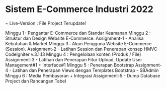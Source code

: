 # Sistem E-Commerce Industri 2022
~ Live-Version : File Project Terupdate!

Minggu 1 : Pengantar E-Commerce dan Standar Keamanan
Minggu 2 : Struktur dan Design Website E-Commerce.
Assignment-1 - Analisa Kebutuhan & Market
Minggu 3 : Akun Pengguna Website E-Commerce (Session).
Assignment-2 - Latihan Session dan Penerapan konsep HMVC CodeIgniter v.3.1.13
Minggu 4 : Pengelolaan konten (Produk / File)
Assignment-3 - Latihan dan Penerapan Fitur Upload, Update User Management#1 + Interface#1
Minggu 5 : Penerapan Bootstrap
Assignment-4 - Latihan dan Penerapan Views dengan Templates Bootstrap - SBAdmin
Minggu 6 : Media Pembayaran + Integrasi
Assignment-5 - Dump Database Project dan Rancangan Tabel

